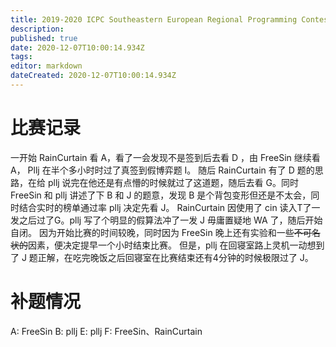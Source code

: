 ```yaml
---
title: 2019-2020 ICPC Southeastern European Regional Programming Contest (SEERC 2019)
description: 
published: true
date: 2020-12-07T10:00:14.934Z
tags: 
editor: markdown
dateCreated: 2020-12-07T10:00:14.934Z
---
```


# 比赛记录
一开始 RainCurtain 看 A，看了一会发现不是签到后去看 D ，由 FreeSin 继续看 A， Pllj 在半个多小时时过了真签到假博弈题 I。
随后 RainCurtain 有了 D 题的思路，在给 pllj 说完在他还是有点懵的时候就过了这道题，随后去看 G。同时 FreeSin 和 pllj 讲述了下 B 和 J 的题意，发现 B 是个背包变形但还是不太会，同时结合实时的榜单通过率 pllj 决定先看 J。
RainCurtain 因使用了 cin 读入T了一发之后过了G。pllj 写了个明显的假算法冲了一发 J 毋庸置疑地 WA 了，随后开始自闭。
因为开始比赛的时间较晚，同时因为 FreeSin 晚上还有实验和一些~~不可名状的~~因素，便决定提早一个小时结束比赛。
但是，pllj 在回寝室路上灵机一动想到了 J 题正解，在吃完晚饭之后回寝室在比赛结束还有4分钟的时候极限过了 J。
# 补题情况
A: FreeSin
B: pllj
E: pllj
F: FreeSin、RainCurtain